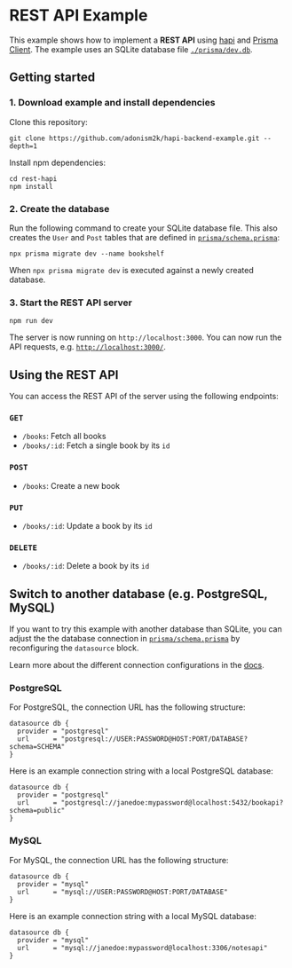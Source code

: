 # REST API Example

This example shows how to implement a **REST API** using [hapi](https://hapi.dev/) and [Prisma Client](https://www.prisma.io/docs/concepts/components/prisma-client). The example uses an SQLite database file [`./prisma/dev.db`](./prisma/dev.db).

## Getting started

### 1. Download example and install dependencies

Clone this repository:

```
git clone https://github.com/adonism2k/hapi-backend-example.git --depth=1
```

Install npm dependencies:

```
cd rest-hapi
npm install
```

### 2. Create the database

Run the following command to create your SQLite database file. This also creates the `User` and `Post` tables that are defined in [`prisma/schema.prisma`](./prisma/schema.prisma):

```
npx prisma migrate dev --name bookshelf
```

When `npx prisma migrate dev` is executed against a newly created database.


### 3. Start the REST API server

```
npm run dev
```

The server is now running on `http://localhost:3000`. You can now run the API requests, e.g. [`http://localhost:3000/`](http://localhost:3000/).

## Using the REST API

You can access the REST API of the server using the following endpoints:

### `GET`

- `/books`: Fetch all books
- `/books/:id`: Fetch a single book by its `id`

### `POST`

- `/books`: Create a new book

### `PUT`

- `/books/:id`: Update a book by its `id`

### `DELETE`

- `/books/:id`: Delete a book by its `id`


## Switch to another database (e.g. PostgreSQL, MySQL)

If you want to try this example with another database than SQLite, you can adjust the the database connection in [`prisma/schema.prisma`](./prisma/schema.prisma) by reconfiguring the `datasource` block. 

Learn more about the different connection configurations in the [docs](https://www.prisma.io/docs/reference/database-reference/connection-urls).

### PostgreSQL

For PostgreSQL, the connection URL has the following structure:

```prisma
datasource db {
  provider = "postgresql"
  url      = "postgresql://USER:PASSWORD@HOST:PORT/DATABASE?schema=SCHEMA"
}
```

Here is an example connection string with a local PostgreSQL database:

```prisma
datasource db {
  provider = "postgresql"
  url      = "postgresql://janedoe:mypassword@localhost:5432/bookapi?schema=public"
}
```

### MySQL

For MySQL, the connection URL has the following structure:

```prisma
datasource db {
  provider = "mysql"
  url      = "mysql://USER:PASSWORD@HOST:PORT/DATABASE"
}
```

Here is an example connection string with a local MySQL database:

```prisma
datasource db {
  provider = "mysql"
  url      = "mysql://janedoe:mypassword@localhost:3306/notesapi"
}
```
